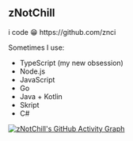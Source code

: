 


<p align="">
 <h2>zNotChill</h2>
 <p>i code 😁
https://github.com/znci
</p>

Sometimes I use:

- TypeScript (my new obsession)
- Node.js
- JavaScript
- Go
- Java + Kotlin
- Skript
- C#

[![zNotChill's GitHub Activity Graph](https://github-readme-activity-graph.vercel.app/graph?username=zNotChill&bg_color=141414&color=9e4c98&line=9e4c98&point=ffffff&area=true&hide_border=true)](https://github.com/ashutosh00710/github-readme-activity-graph)
